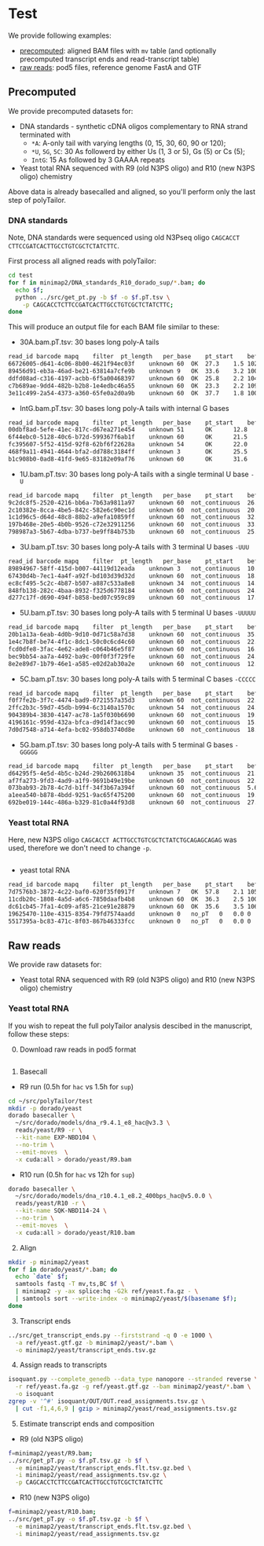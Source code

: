 # Test

We provide following examples:
- [precomputed](#precomputed): aligned BAM files with `mv` table
  (and optionally precomputed transcript ends and read-transcript table)
- [raw reads](#raw-reads): pod5 files, reference genome FastA and GTF

## Precomputed

We provide precomputed datasets for: 
- DNA standards - synthetic cDNA oligos complementary to RNA strand terminated with
  - `*A`: A-only tail with varying lengths (0, 15, 30, 60, 90 or 120);  
  - `*U`, `5G`, `5C`: 30 As followerd by either Us (1, 3 or 5), Gs (5) or Cs (5); 
  - `IntG`: 15 As followed by 3 GAAAA repeats
- Yeast total RNA sequenced with R9 (old N3PS oligo) and R10 (new N3PS oligo) chemistry

Above data is already basecalled and aligned,
so you'll perform only the last step of polyTailor. 


### DNA standards

Note, DNA standards were sequenced using old N3Pseq oligo `CAGCACCT CTTCCGATCACTTGCCTGTCGCTCTATCTTC`. 

First process all aligned reads with polyTailor:
```bash
cd test
for f in minimap2/DNA_standards_R10_dorado_sup/*.bam; do
  echo $f;
  python ../src/get_pt.py -b $f -o $f.pT.tsv \
    -p CAGCACCTCTTCCGATCACTTGCCTGTCGCTCTATCTTC;
done
```

This will produce an output file for each BAM file 
similar to these:

- 30A.bam.pT.tsv: 30 bases long poly-A tails
```bash
read_id	barcode	mapq	filter	pt_length	per_base	pt_start	before_pt	pt_seq
66726005-d641-4c06-8b00-4621f94ec03f	unknown	60	OK	27.3	1.5	102	CTCTATCTTC	TTTTTTTTTTTTTTTTTTT
89456d91-eb3a-46ad-be21-63814a7cfe9b	unknown	9	OK	33.6	3.2	100	CTCTATCTTC	TTTTTTTTTTTTTTTTTTTTTTTTTTTTTTTTTTTTTT
ddfd08ad-c316-4197-acbb-6f5a00468397	unknown	60	OK	25.8	2.2	104	CTCTATCTTC	TTTTTTTTTTTTTTTTTTTTTTTTT
c7b689ae-9dd4-482b-b2b8-1e4edbc46a55	unknown	60	OK	23.3	2.2	109	CTCTATCTTC	TTTTTTTTTTTTTTTTTTTTTTTTTTTTTT
3e11c499-2a54-4373-a360-65fe0a2d0a9b	unknown	60	OK	37.7	1.8	100	CTCTATCTTC	TTTTTTTTTTTTTTTTTTTTTTTTTTTTTTTTTTT
```

- IntG.bam.pT.tsv: 30 bases long poly-A tails with internal G bases
```bash
read_id	barcode	mapq	filter	pt_length	per_base	pt_start	before_pt	pt_seq
00dbf8ad-5efe-41ec-817c-d67ea271e454    unknown 51      OK      12.8    5.0     106     CTCTATCTTC      TTTTCTTTTCTTTTCTTTTTTTTTTTT
6f44ebc0-5128-40c6-b72d-599367f6ab1f    unknown 60      OK      21.5    2.3     104     CTCTATCTTC      TTTTCTTTTCTTTTCTTTTTTTTTT
fc395607-5f52-415d-92f8-62bf6f22628a    unknown 54      OK      22.0    2.4     109     CTCTATCTTC      TTTTCTTTTCTTTTCTTTTTTT
468f9a11-4941-4644-bfa2-dd788c3184ff    unknown 3       OK      25.5    2.2     108     CTCTATCTTC      TTTTCTTTTCTTTTCTTTTTTT
b1c908b0-0ad8-41fd-9e65-83182e09af76    unknown 60      OK      31.6    2.2     100     CTCTATCTTC      TTTTCTTTTCTTTTCTTTTTTTTTTTT
```

- 1U.bam.pT.tsv: 30 bases long poly-A tails with a single terminal U base `-U`
```bash
read_id	barcode	mapq	filter	pt_length	per_base	pt_start	before_pt	pt_seq
9c2dc8f5-2520-4216-bb6a-7b63a9811a97	unknown	60	not_continuous	26.6	2.2	105	TCTATCTTCA	TTTTTT
2c10382e-8cca-4be5-842c-582e6c90ec1d	unknown	60	not_continuous	20.3	2.0	104	TATATCTTCA	TTTTTTT
1c1d96c5-d64d-48c8-88b2-a9efa10859ff	unknown	60	not_continuous	32.3	1.8	105	TCTATCTTCA	TTTTTTTTTTTTTTTTTTTTTTT
197b468e-20e5-4b0b-9526-c72e32911256	unknown	60	not_continuous	33.3	2.1	100	TCTATCTTCA	TTTTTTTTTTTTTTTT
798987a3-5b67-4dba-b737-be9ff84b753b	unknown	60	not_continuous	25.8	2.3	104	TCTATCTTCA	TTTTTTTTTTT
```

- 3U.bam.pT.tsv: 30 bases long poly-A tails with 3 terminal U bases `-UUU`
```bash
read_id	barcode	mapq	filter	pt_length	per_base	pt_start	before_pt	pt_seq
89894967-58ff-415d-b007-44119d12eada	unknown	3	not_continuous	10.5	3.3	107	ATCTTAGAAA	TTTTTTTTTTTTTTTTTTTTT
67430d4b-7ec1-4a4f-a92f-bd103d39d32d	unknown	60	not_continuous	18.9	2.4	108	TATCTTCAAA	TTTTT
ec8cf495-5c2c-4b87-b507-a887c533a8e8	unknown	34	not_continuous	14.6	2.9	105	TATCTTCAAA	TTTTTTTTTTTTTTTTTTTT
848fb138-282c-4baa-8932-f325d6778184	unknown	60	not_continuous	24.9	1.9	105	TATCTTCAAA	TTTTTTTTTTTTTTTTTTTTTTTTTTTTT
d277c17f-d690-494f-b858-bed07c959c89	unknown	60	not_continuous	17.6	2.6	111	TATCTTCAAA	TTTTTTTTTTTTTTTTTTTTTTT
```

- 5U.bam.pT.tsv: 30 bases long poly-A tails with 5 terminal U bases `-UUUUU`
```bash
read_id	barcode	mapq	filter	pt_length	per_base	pt_start	before_pt	pt_seq
20b1a13a-6eab-4d0b-9d10-0d71c58a7d38	unknown	60	not_continuous	35.9	1.9	111	TCTTCAAAAA	TTTTTTTTTTTTTTTTTTTTTTTTTT
1e4c7b8f-be74-4f1c-8dc1-50c0c6cd4c60	unknown	60	not_continuous	22.1	2.1	109	ATCTTCAAAA	TTTTTTTTTTTTTT
fcd0dfe8-3fac-4e62-ade8-c064b46e5f87	unknown	60	not_continuous	16.9	2.3	111	TCTTCAAAAA	TTTTTTTTTTTTTTTTT
bec9bb54-aa7a-4492-ba9c-00f0f3f729fe	unknown	60	not_continuous	24.1	2.5	113	TCTTCAAAAA	TTTTTTTTTTTTTTT
8e2e89d7-1b79-46e1-a585-e02d2ab30a2e	unknown	60	not_continuous	12.3	3.6	106	TCTTCAAAAA	TTTTTTTTTTTTTTTTTTTTTT
```

- 5C.bam.pT.tsv: 30 bases long poly-A tails with 5 terminal C bases `-CCCCC`
```bash
read_id	barcode	mapq	filter	pt_length	per_base	pt_start	before_pt	pt_seq
f0f7fe2b-3f7c-4474-bad9-0721557a35d3	unknown	60	not_continuous	22.0	1.9	110	TCTTCGGGGG	TTTTTTTTTT
2ffc2b3c-59d7-45db-b994-6c3140a1570c	unknown	54	not_continuous	24.0	1.7	111	TGTTCGGGGG	TTTTTTTTTTTTTTTTTTTTTT
904389b4-3830-4147-ac78-1a5f030b6690	unknown	60	not_continuous	19.1	2.2	108	TCTTCGGGGG	TTTTTTTTTTTTTTTTTTT
4196161c-959d-432a-bfca-d9d14f3acc90	unknown	60	not_continuous	15.6	2.5	110	TCTTCGGGGG	TTTTTTTTTTTTTTTTTTTTT
7d0d7548-a714-4efa-bc02-958db3740d8e	unknown	60	not_continuous	18.1	2.4	108	TCTTCGGGGG	TTTTTTTTTTTTTTTTTTTTT
```

- 5G.bam.pT.tsv: 30 bases long poly-A tails with 5 terminal G bases `-GGGGG`
```bash
read_id	barcode	mapq	filter	pt_length	per_base	pt_start	before_pt	pt_seq
d64295f5-4e5d-4b5c-b24d-29b2606318b4	unknown	35	not_continuous	21.1	1.6	122	TGCCCCCCCC	TTTTTTT
af7fa273-9fd3-4ad9-a1f9-9691b49e19be	unknown	60	not_continuous	22.9	2.1	110	TCTTCCCCCC	TTTTTTT
073bab93-2b78-4c7d-b1ff-34f3b67a394f	unknown	60	not_continuous	5.6	3.7	105	TCTTCCCCCC	TTTTTTTT
a1eea540-b878-4bdd-9251-9ac65f475200	unknown	60	not_continuous	19.0	2.6	107	CTTCCCCCCC	TTTTTTT
692be019-144c-486a-b329-81c0a44f93d8	unknown	60	not_continuous	27.5	2.5	101	ATCTTCCCCC	TTTTTTTTT
```

### Yeast total RNA

Here, new N3PS oligo `CAGCACCT ACTTGCCTGTCGCTCTATCTGCAGAGCAGAG` was used,
therefore we don't need to change `-p`.

```bash

```

- yeast total RNA
```bash
read_id	barcode	mapq	filter	pt_length	per_base	pt_start	before_pt	pt_seq	transcript_end	distance	comment
7d7576b3-3872-4c22-baf0-620f35f0917f	unknown	7	OK	57.8	2.1	105	CCAGAGCAAG	TTTT
11cdb20c-1808-4a5d-a6c6-7850daafb4b8	unknown	60	OK	36.3	2.5	100	CAGAGCAGAG	TTTTTTTTTTTTTTTTTT	GDH3|1|protein_coding	17
dc61cb45-7fa1-4c09-af85-21ce91e28879	unknown	60	OK	35.6	3.5	106	CAGAGCAGAG	TTTTTTTTTTTTTTTTTTT	GDH3|1|protein_coding	18
19625470-110e-4315-8354-79fd7574aadd	unknown	0	no_pT	0	0.0	0	RDN25-1|2|rRNA	1	
5517395a-bc83-471c-8f03-867b46333fcc	unknown	0	no_pT	0	0.0	0	RDN25-1|2|rRNA	1	
```


## Raw reads

We provide raw datasets for: 
- Yeast total RNA sequenced with R9 (old N3PS oligo) and R10 (new N3PS oligo) chemistry

### Yeast total RNA

If you wish to repeat the full polyTailor analysis descibed in the manuscript,
follow these steps: 

0. Download raw reads in pod5 format

```bash

```

1. Basecall


- R9 run (0.5h for `hac` vs 1.5h for `sup`)

```bash
cd ~/src/polyTailor/test
mkdir -p dorado/yeast
dorado basecaller \
  ~/src/dorado/models/dna_r9.4.1_e8_hac@v3.3 \
  reads/yeast/R9 -r \
  --kit-name EXP-NBD104 \
  --no-trim \
  --emit-moves  \
  -x cuda:all > dorado/yeast/R9.bam
```

- R10 run (0.5h for `hac` vs 12h for `sup`)

```bash
dorado basecaller \ 
  ~/src/dorado/models/dna_r10.4.1_e8.2_400bps_hac@v5.0.0 \
  reads/yeast/R10 -r \
  --kit-name SQK-NBD114-24 \
  --no-trim \
  --emit-moves  \
  -x cuda:all > dorado/yeast/R10.bam
```

2. Align

```bash
mkdir -p minimap2/yeast
for f in dorado/yeast/*.bam; do
  echo `date` $f; 
  samtools fastq -T mv,ts,BC $f \
  | minimap2 -y -ax splice:hq -G2k ref/yeast.fa.gz - \
  | samtools sort --write-index -o minimap2/yeast/$(basename $f);
done
```

3. Transcript ends

```bash
../src/get_transcript_ends.py --firststrand -q 0 -e 1000 \
  -a ref/yeast.gtf.gz -b minimap2/yeast/*.bam \
  -o minimap2/yeast/transcript_ends.tsv.gz 
```

4. Assign reads to transcripts

```bash
isoquant.py --complete_genedb --data_type nanopore --stranded reverse \
  -r ref/yeast.fa.gz -g ref/yeast.gtf.gz --bam minimap2/yeast/*.bam \
  -o isoquant
zgrep -v '^#' isoquant/OUT/OUT.read_assignments.tsv.gz \
  | cut -f1,4,6,9 | gzip > minimap2/yeast/read_assignments.tsv.gz
```

5. Estimate transcript ends and composition

- R9 (old N3PS oligo)

```bash
f=minimap2/yeast/R9.bam; 
../src/get_pT.py -o $f.pT.tsv.gz -b $f \
  -e minimap2/yeast/transcript_ends.flt.tsv.gz.bed \
  -i minimap2/yeast/read_assignments.tsv.gz \
  -p CAGCACCTCTTCCGATCACTTGCCTGTCGCTCTATCTTC
```

- R10 (new N3PS oligo)

```bash
f=minimap2/yeast/R10.bam; 
../src/get_pT.py -o $f.pT.tsv.gz -b $f \
  -e minimap2/yeast/transcript_ends.flt.tsv.gz.bed \
  -i minimap2/yeast/read_assignments.tsv.gz
```




